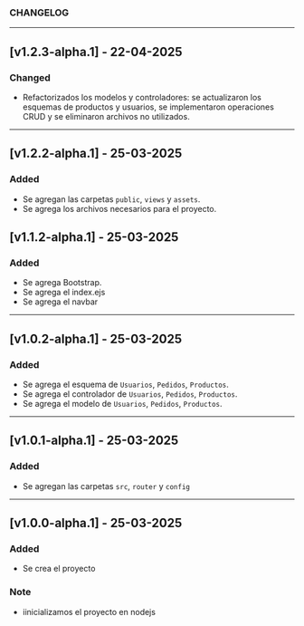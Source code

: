 ### CHANGELOG

---

## [v1.2.3-alpha.1] - 22-04-2025

### Changed

- Refactorizados los modelos y controladores: se actualizaron los esquemas de productos y usuarios, se implementaron operaciones CRUD y se eliminaron archivos no utilizados.

---

## [v1.2.2-alpha.1] - 25-03-2025

### Added

- Se agregan las carpetas `public`, `views` y `assets`.
- Se agrega los archivos necesarios para el proyecto.

## [v1.1.2-alpha.1] - 25-03-2025

### Added

- Se agrega Bootstrap.
- Se agrega el index.ejs
- Se agrega el navbar

---

## [v1.0.2-alpha.1] - 25-03-2025

### Added

- Se agrega el esquema de `Usuarios`, `Pedidos`, `Productos`.
- Se agrega el controlador de `Usuarios`, `Pedidos`, `Productos`.
- Se agrega el modelo de `Usuarios`, `Pedidos`, `Productos`.

---

## [v1.0.1-alpha.1] - 25-03-2025

### Added

- Se agregan las carpetas `src`, `router` y `config`

---

## [v1.0.0-alpha.1] - 25-03-2025

### Added

- Se crea el proyecto

### Note

- iinicializamos el proyecto en nodejs

